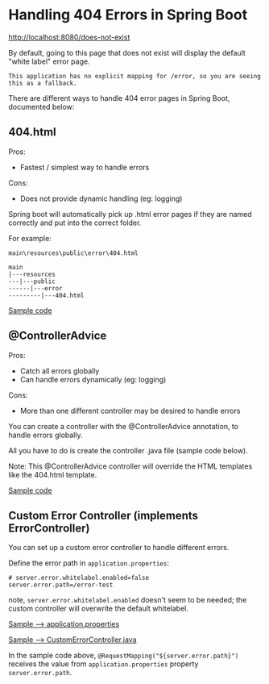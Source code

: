 # Handling 404 Errors in Spring Boot

<http://localhost:8080/does-not-exist>

By default, going to this page that does not exist will display the default "white label" error page. 

```
This application has no explicit mapping for /error, so you are seeing this as a fallback.
```

There are different ways to handle 404 error pages in Spring Boot, documented below:

## 404.html

Pros:
- Fastest / simplest way to handle errors

Cons:
- Does not provide dynamic handling (eg: logging)

Spring boot will automatically pick up .html error pages if they are named correctly and put into the correct folder. 

For example:

```
main\resources\public\error\404.html

main
|---resources
---|---public
------|---error
---------|---404.html
```

[Sample code](https://github.com/g-milligan/spring-boot-sample/blob/404htmlpage/src/main/resources/public/error/404.html)

## @ControllerAdvice

Pros:
- Catch all errors globally
- Can handle errors dynamically (eg: logging)

Cons:
- More than one different controller may be desired to handle errors

You can create a controller with the @ControllerAdvice annotation, to handle errors globally. 

All you have to do is create the controller .java file (sample code below).

Note: This @ControllerAdvice controller will override the HTML templates like the 404.html template. 

[Sample code](https://github.com/g-milligan/spring-boot-sample/blob/controlleradvice/src/main/java/com/example/javaproject/ControllerAdviceExceptionHandler.java)

## Custom Error Controller (implements ErrorController)

You can set up a custom error controller to handle different errors.

Define the error path in `application.properties`:

``` shell
# server.error.whitelabel.enabled=false
server.error.path=/error-test
```

note, `server.error.whitelabel.enabled` doesn't seem to be needed; the custom controller will overwrite the default whitelabel. 

[Sample --> application.properties](https://github.com/g-milligan/spring-boot-sample/blob/customerrorcontroller/src/main/resources/application.properties)

[Sample --> CustomErrorController.java](https://github.com/g-milligan/spring-boot-sample/blob/customerrorcontroller/src/main/java/com/example/javaproject/CustomErrorController.java)

In the sample code above, `@RequestMapping("${server.error.path}")` receives the value from `application.properties` property `server.error.path`. 